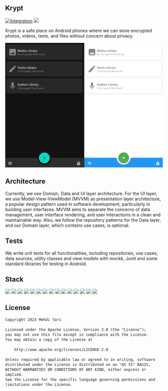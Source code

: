 ## Krypt

[![Integration](https://github.com/mehdiyari/krypt/actions/workflows/Integration.yml/badge.svg)](https://github.com/mehdiyari/krypt/actions/workflows/Integration.yml) ![](https://img.shields.io/badge/License-Apache%20-green?style=plastic) <br>

Krypt is a safe place on Android phones where we can store encrypted photos, videos, texts, and
files without concern about privacy.

![](assets/krypt.jpg)

## Architecture

Currently, we use Domain, Data and UI layer architecture. For the UI layer, we use
Model-View-ViewModel (MVVM) as presentation layer architecture, a popular design pattern used in
software development, particularly in building user interfaces. MVVM aims to separate the concerns
of data management, user interface rendering, and user interactions in a clean and maintainable way.
Also, we follow the repository patterns for the Data layer, and our Domain layer, which contains use
cases, is optional.

## Tests

We write unit tests for all functionalities, including repositories, use cases, data sources,
utility classes and view models with mockk, Junit and some standard libraries for testing in
Android.

## Stack

![](https://img.shields.io/badge/Kotlin-%20-blue) ![](https://img.shields.io/badge/Hilt-%20-green) ![](https://img.shields.io/badge/Compose-%20-blue) ![](https://img.shields.io/badge/Gradle-%20-yellowgreen) ![](https://img.shields.io/badge/MVVM-%20-blue) ![](https://img.shields.io/badge/Glide-%20-yellowgreen) ![](https://img.shields.io/badge/ExoPlayer-%20-lightgrey) ![](https://img.shields.io/badge/NavComponent-%20-brightgreen) ![](https://img.shields.io/badge/ExoPlayer-%20-lightgrey) ![](https://img.shields.io/badge/Mockk-%20-lightblue) ![](https://img.shields.io/badge/Coroutines-%20-yellowgreen) ![](https://img.shields.io/badge/Moshi-%20-orange) ![](https://img.shields.io/badge/Room-%20-purple) ![](https://img.shields.io/badge/Espresso-%20-yellow) ![](https://img.shields.io/badge/Junit-%20-green)

## License

```
Copyright 2023 Mehdi Yari

Licensed under the Apache License, Version 2.0 (the "License");
you may not use this file except in compliance with the License.
You may obtain a copy of the License at

    http://www.apache.org/licenses/LICENSE-2.0

Unless required by applicable law or agreed to in writing, software
distributed under the License is distributed on an "AS IS" BASIS,
WITHOUT WARRANTIES OR CONDITIONS OF ANY KIND, either express or implied.
See the License for the specific language governing permissions and
limitations under the License.
```